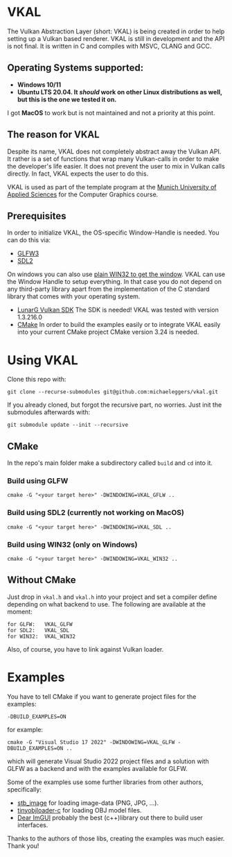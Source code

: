 # VKAL

The Vulkan Abstraction Layer (short: VKAL) is being created in order to help setting up a Vulkan based
renderer. VKAL is still in development and the API is not final. It is written in C and compiles with
MSVC, CLANG and GCC.

## Operating Systems supported: 
- **Windows 10/11**
- **Ubuntu LTS 20.04. It _should_ work on other Linux distributions as well, but this is the one we tested it on.**

I got **MacOS** to work but is not maintained and not a priority at this point.

## The reason for VKAL

Despite its name, VKAL does not completely abstract away the Vulkan API. It rather is a set of functions that wrap
many Vulkan-calls in order to make the developer's life easier. It does not prevent the user
to mix in Vulkan calls directly. In fact, VKAL expects the user to do this.

VKAL is used as part of the template program at the [Munich University of Applied Sciences](https://www.cs.hm.edu/en/home/index.en.html) for the Computer Graphics course.

## Prerequisites

In order to initialize VKAL, the OS-specific Window-Handle is needed. You can do this via:
- [GLFW3](https://www.glfw.org/)
- [SDL2](https://libsdl.org)

On windows you can also use [plain WIN32 to get the window](https://docs.microsoft.com/en-us/windows/win32/learnwin32/creating-a-window). VKAL can use the Window Handle to setup
everything. In that case you do not depend on any third-party library apart from the implementation of the C standard library that comes with your operating system.

- [LunarG Vulkan SDK](https://vulkan.lunarg.com/) The SDK is needed! VKAL was tested with version 1.3.216.0
- [CMake](https://cmake.org/download/) In order to build the examples easily or to integrate VKAL easily into your current CMake project CMake version 3.24 is needed.

# Using VKAL
Clone this repo with:
```
git clone --recurse-submodules git@github.com:michaeleggers/vkal.git
```

If you already cloned, but forgot the recursive part, no worries. Just init the submodules afterwards with:
```
git submodule update --init --recursive
```

## CMake

In the repo's main folder make a subdirectory called ```build``` and ```cd``` into it.
### Build using **GLFW**
```
cmake -G "<your target here>" -DWINDOWING=VKAL_GFLW ..
```
### Build using **SDL2** (currently not working on MacOS)
```
cmake -G "<your target here>" -DWINDOWING=VKAL_SDL ..
```
### Build using **WIN32** (only on Windows)
```
cmake -G "<your target here>" -DWINDOWING=VKAL_WIN32 ..
```

## Without CMake

Just drop in ```vkal.h``` and ```vkal.h``` into your project and set a compiler define depending on what backend to use. The following are available at the moment:
```
for GLFW:   VKAL_GLFW
for SDL2:   VKAL_SDL 
for WIN32:  VKAL_WIN32
```
Also, of course, you have to link against Vulkan loader.

# Examples

You have to tell CMake if you want to generate project files for the examples:
```
-DBUILD_EXAMPLES=ON
```

for example:
```
cmake -G "Visual Studio 17 2022" -DWINDOWING=VKAL_GLFW -DBUILD_EXAMPLES=ON ..
```
which will generate Visual Studio 2022 project files and a solution with GLFW as a backend and with the examples available for GLFW.


Some of the examples use some further libraries from other authors, specifically:

* [stb_image](https://github.com/nothings/stb) for loading image-data (PNG, JPG, ...).
* [tinyobjloader-c](https://github.com/syoyo/tinyobjloader-c) for loading OBJ model files.
* [Dear ImGUI](https://github.com/ocornut/imgui) probably the best (c++)library out there to build user interfaces.

Thanks to the authors of those libs, creating the examples was much easier. Thank you!





